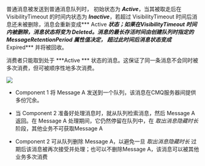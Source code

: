 普通消息被发送到普通消息队列时， 初始状态为 ***Active***，当其被取走后在 VisibilityTimeout 的时间内状态为 ***Inactive***，若超过 VisibilityTimeout 时间后消息还未被删除，消息会重新变成*** Active ***状态；如果在VisibilityTimeout 时间内被删除，消息状态将变为 ***Deleted***。消息的最长存活时间由创建队列时指定的 MessageRetentionPeriod 属性值决定， 超过此时间后消息状态变成*** Expired*** 并将被回收。

消费者只能取到处于 ***Active *** 状态的消息。这保证了同一条消息不会同时被多次消费，但可被顺序性地多次消费。

![](http://imgcache.tcecqpoc.fsphere.cn/image/mccdn.qcloud.com/static/img/c6842c7b34226a86f34ab1ae18373499/image.jpg)

- Component 1 将 Message A 发送到一个队列，该消息在CMQ服务器间提供多份冗余。

- 当 Component 2 准备好处理消息时，就从队列检索消息，然后 Message A 返回。在 Message A 处理期间，它仍然停留在队列中，在 *取出消息隐藏时长* 阶段，其他业务不可获取Message A

- Component 2 可从队列删除 Message A，以避免一旦 *取出消息隐藏时长* 过期后该消息被再次接受并处理；也可以不删除Message A，该消息可以被其他业务多次消费